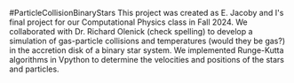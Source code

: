 #ParticleCollisionBinaryStars
This project was created as E. Jacoby and I's final project for our Computational Physics class in Fall 2024. We collaborated with Dr. Richard Olenick (check spelling) to develop a simulation of gas-particle collisions and temperatures (would they be gas?) in the accretion disk of a binary star system. We implemented Runge-Kutta algorithms in Vpython to determine the velocities and positions of the stars and particles.
